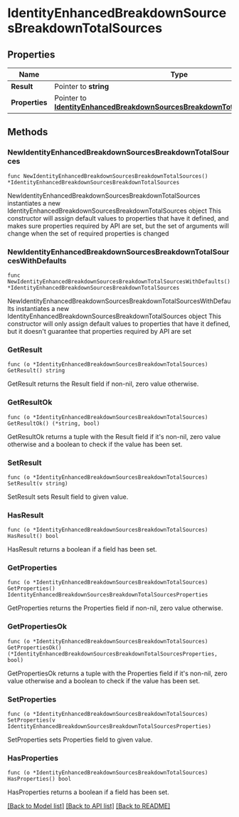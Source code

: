 # IdentityEnhancedBreakdownSourcesBreakdownTotalSources

## Properties

Name | Type | Description | Notes
------------ | ------------- | ------------- | -------------
**Result** | Pointer to **string** |  | [optional] 
**Properties** | Pointer to [**IdentityEnhancedBreakdownSourcesBreakdownTotalSourcesProperties**](IdentityEnhancedBreakdownSourcesBreakdownTotalSourcesProperties.md) |  | [optional] 

## Methods

### NewIdentityEnhancedBreakdownSourcesBreakdownTotalSources

`func NewIdentityEnhancedBreakdownSourcesBreakdownTotalSources() *IdentityEnhancedBreakdownSourcesBreakdownTotalSources`

NewIdentityEnhancedBreakdownSourcesBreakdownTotalSources instantiates a new IdentityEnhancedBreakdownSourcesBreakdownTotalSources object
This constructor will assign default values to properties that have it defined,
and makes sure properties required by API are set, but the set of arguments
will change when the set of required properties is changed

### NewIdentityEnhancedBreakdownSourcesBreakdownTotalSourcesWithDefaults

`func NewIdentityEnhancedBreakdownSourcesBreakdownTotalSourcesWithDefaults() *IdentityEnhancedBreakdownSourcesBreakdownTotalSources`

NewIdentityEnhancedBreakdownSourcesBreakdownTotalSourcesWithDefaults instantiates a new IdentityEnhancedBreakdownSourcesBreakdownTotalSources object
This constructor will only assign default values to properties that have it defined,
but it doesn't guarantee that properties required by API are set

### GetResult

`func (o *IdentityEnhancedBreakdownSourcesBreakdownTotalSources) GetResult() string`

GetResult returns the Result field if non-nil, zero value otherwise.

### GetResultOk

`func (o *IdentityEnhancedBreakdownSourcesBreakdownTotalSources) GetResultOk() (*string, bool)`

GetResultOk returns a tuple with the Result field if it's non-nil, zero value otherwise
and a boolean to check if the value has been set.

### SetResult

`func (o *IdentityEnhancedBreakdownSourcesBreakdownTotalSources) SetResult(v string)`

SetResult sets Result field to given value.

### HasResult

`func (o *IdentityEnhancedBreakdownSourcesBreakdownTotalSources) HasResult() bool`

HasResult returns a boolean if a field has been set.

### GetProperties

`func (o *IdentityEnhancedBreakdownSourcesBreakdownTotalSources) GetProperties() IdentityEnhancedBreakdownSourcesBreakdownTotalSourcesProperties`

GetProperties returns the Properties field if non-nil, zero value otherwise.

### GetPropertiesOk

`func (o *IdentityEnhancedBreakdownSourcesBreakdownTotalSources) GetPropertiesOk() (*IdentityEnhancedBreakdownSourcesBreakdownTotalSourcesProperties, bool)`

GetPropertiesOk returns a tuple with the Properties field if it's non-nil, zero value otherwise
and a boolean to check if the value has been set.

### SetProperties

`func (o *IdentityEnhancedBreakdownSourcesBreakdownTotalSources) SetProperties(v IdentityEnhancedBreakdownSourcesBreakdownTotalSourcesProperties)`

SetProperties sets Properties field to given value.

### HasProperties

`func (o *IdentityEnhancedBreakdownSourcesBreakdownTotalSources) HasProperties() bool`

HasProperties returns a boolean if a field has been set.


[[Back to Model list]](../README.md#documentation-for-models) [[Back to API list]](../README.md#documentation-for-api-endpoints) [[Back to README]](../README.md)


